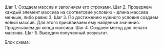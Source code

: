 <!-- # Итоговая работа
Задача: Написать программу, которая из имеющегося массива строк формирует массив из строк, длина которых меньше либо равно 3 символа. Первоначальный массив можно ввести с клавиатуры, либо задать на старте выполнения алгоритма. При решении не рекомендуется пользоваться коллекциями, лучше обойтись исключительно массивами.

Примеры: ["hello", "2", "world", ":-)"] -> ["2", ":-)"]; 
["1234", "1567", "-2", "computer science"] -> ["-2"]; 
["Russia", "Denmark", "Kazan"] -> []. -->

Шаг 1. Создаем массив и заполняем его строками.
Шаг 2. Проверяем каждый элемент массива на соответсвие условию - длина массива меньше, либо равно 3.
Шаг 3. По достижению нужного условия создаем новый массив. Для этого присваиваем ему найденые значения. Проделываем до конца массива.
Шаг 4. Создаем метод для печати массива. 
Шаг 5. Выводим полученный результат. 

Блок схема: 
